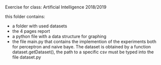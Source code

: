 Exercise for class: Artificial Intelligence 2018/2019

this folder contains:
- a folder with used datasets
- the 4 pages report
- a python file with a data structure for graphing
- the file main.py that contains the implemention of the experiments both for perceptron and naive baye. The dataset is obtained by a function dataset.getDataset(), the path to a specific csv must be typed into the file dataset.py
